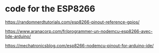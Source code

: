 # code for the ESP8266
https://randomnerdtutorials.com/esp8266-pinout-reference-gpios/

https://www.aranacorp.com/fr/programmer-un-nodemcu-esp8266-avec-lide-arduino/

https://mechatronicsblog.com/esp8266-nodemcu-pinout-for-arduino-ide/
